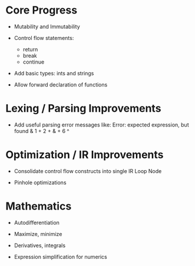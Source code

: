 # Core Progress

- Mutability and Immutability

- Control flow statements:
	- return
	- break
	- continue

- Add basic types: ints and strings

- Allow forward declaration of functions



# Lexing / Parsing Improvements

- Add useful parsing error messages like:
  Error: expected expression, but found &
    1 + 2 + & + 6
            ^



# Optimization / IR Improvements

- Consolidate control flow constructs into single IR Loop Node

- Pinhole optimizations



# Mathematics

- Autodifferentiation

- Maximize, minimize

- Derivatives, integrals

- Expression simplification for numerics
